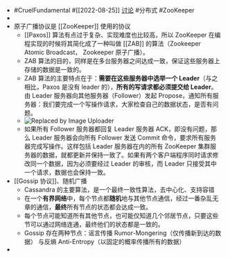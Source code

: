 - #CruelFundamental #[[2022-08-25]] [讨论](https://github.com/CYZH1307/CruelFundamental/tree/main/homework/202208/25) #分布式 #ZooKeeper
-
- 原子广播协议是 [[ZooKeeper]] 使用的协议
	- [[Paxos]] 算法有点过于复杂、实现难度也比较高，所以 ZooKeeper 在编程实现的时候将其简化成了一种叫做 [[ZAB]] 的算法（Zookeeper Atomic Broadcast， Zookeeper 原子广播）。
	- ZAB 算法的目的，同样是在多台服务器之间达成一致，保证这些服务器上存储的数据是一致的。
	- ZAB 算法的主要特点在于：**需要在这些服务器中选举一个 Leader**（与之相比，Paxos 是没有 leader 的），**所有的写请求都必须提交给 Leader**。由 Leader 服务器向其他服务器（Follower）发起 Propose，通知所有服务器：我们要完成一个写操作请求，大家检查自己的数据状态，是否有问题。
	- ![Replaced by Image Uploader](https://vip2.loli.io/2022/08/25/VPuzpWXig2vrsBJ.png)
	- 如果所有 Follower 服务器都回复 Leader 服务器 ACK，即没有问题，那么 Leader 服务器会向所有 Follower 发送 Commit 命令，要求所有服务器完成写操作。这样包括 Leader 服务器在内的所有 ZooKeeper 集群服务器的数据，就都更新并保持一致了。如果有两个客户端程序同时请求修改同一个数据，因为必须要经过 Leader 的审核，而 Leader 只接受其中一个请求，数据也会保持一致。
- [[Gossip 协议]]、随机广播
	- Cassandra 的主要算法，是一个最终一致性算法，去中心化、支持容错
	- 在一个**有界网络**中，每个节点都**随机**地与其他节点通信，经过一番杂乱无章的通信，**最终**所有节点的状态都会达成一致。
	- 每个节点可能知道所有其他节点，也可能仅知道几个邻居节点，只要这些节可以通过网络连通，最终他们的状态都是一致的。
	- Gossip 存在两种节点：谣言传播 Rumor-Mongering（仅传播新到达的数据） 与反熵 Anti-Entropy（以固定的概率传播所有的数据）
-